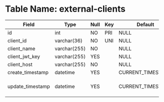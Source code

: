 # Table Name: external-clients

| Field            | Type         | Null | Key | Default           | Extra                                         |
|------------------|--------------|------|-----|-------------------|-----------------------------------------------|
| id               | int          | NO   | PRI | NULL              | auto_increment                                |
| client_id        | varchar(36)  | NO   | UNI | NULL              |                                               |
| client_name      | varchar(255) | NO   |     | NULL              |                                               |
| client_jwt_key   | varchar(255) | YES  |     | NULL              |                                               |
| client_host      | varchar(255) | NO   |     | NULL              |                                               |
| create_timestamp | datetime     | YES  |     | CURRENT_TIMESTAMP | DEFAULT_GENERATED                             |
| update_timestamp | datetime     | YES  |     | CURRENT_TIMESTAMP | DEFAULT_GENERATED on update CURRENT_TIMESTAMP |
